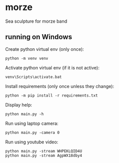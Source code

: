 # morze
Sea sculpture for morze band

## running on Windows
Create python virtual env (only once):

````
python -m venv venv
````

Activate python virtual env (if it is not active):

````
venv\Scripts\activate.bat
````

Install requirements (only once unless they change):

````  
python -m pip install -r requirements.txt
````

Display help:

````
python main.py -h
````

Run using laptop camera:

````
python main.py -camera 0
````

Run using youtube video:

````
python main.py -stream WHPEKLQID4U
python main.py -stream AgpWX18dby4
````
